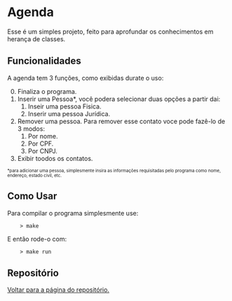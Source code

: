 Agenda
======

Esse é um simples projeto, feito para aprofundar os conhecimentos em herança de classes.

Funcionalidades
---------------

A agenda tem 3 funções, como exibidas durate o uso:

0. Finaliza o programa.
1. Inserir uma Pessoa*, você podera selecionar duas opções a partir dai:
   1. Inseir uma pessoa Fisica.
   2. Inserir uma pessoa Jurídica.
2. Remover uma pessoa. Para remover esse contato voce pode fazê-lo de 3 modos:
   1. Por nome.
   2. Por CPF.
   3. Por CNPJ.
3. Exibir toodos os contatos.

<sub><sup>*para adicionar uma pessoa, simplesmente insira as informações requisitadas pelo programa como nome, endereço, estado civil, etc.</sup></sub>

Como Usar
---------

Para compilar o programa simplesmente use:

```shell
    > make
```

E então rode-o com:

```shell
    > make run
```

Repositório
-----------

[Voltar para a página do repositório.](github.com/EdPirro/USP-SSC0103)
